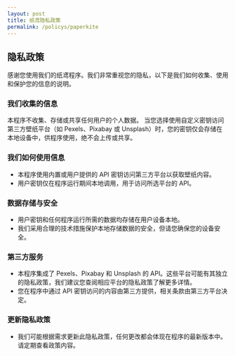 ```yaml
---
layout: post
title: 纸鸢隐私政策
permalink: /policys/paperkite
---
```


## 隐私政策

感谢您使用我们的纸鸢程序。我们非常重视您的隐私，以下是我们如何收集、使用和保护您的信息的说明。

### 我们收集的信息
本程序不收集、存储或共享任何用户的个人数据。
当您选择使用自定义密钥访问第三方壁纸平台（如 Pexels、Pixabay 或 Unsplash）时，您的密钥仅会存储在本地设备中，供程序使用，绝不会上传或共享。

### 我们如何使用信息
- 本程序使用内置或用户提供的 API 密钥访问第三方平台以获取壁纸内容。
- 用户密钥仅在程序运行期间本地调用，用于访问所选平台的 API。

### 数据存储与安全
- 用户密钥和任何程序运行所需的数据均存储在用户设备本地。
- 我们采用合理的技术措施保护本地存储数据的安全，但请您确保您的设备安全。

### 第三方服务
- 本程序集成了 Pexels、Pixabay 和 Unsplash 的 API。这些平台可能有其独立的隐私政策，我们建议您查阅相应平台的隐私政策了解更多详情。
- 您在程序中通过 API 密钥访问的内容由第三方提供，相关条款由第三方平台决定。

### 更新隐私政策
- 我们可能根据需求更新此隐私政策，任何更改都会体现在程序的最新版本中。请定期查看政策内容。

